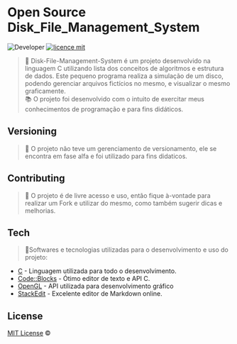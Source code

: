 
# Open Source Disk_File_Management_System
![Developer](https://img.shields.io/badge/GabrielFSSantos-Disk__File__Management__System-blue)
[![licence mit](https://img.shields.io/github/license/GabrielFSSantos/Disk_File_Management_System)](https://github.com/GabrielFSSantos/Disk_File_Management_System/blob/master/LICENSE.md)

> :minidisc:  Disk-File-Management-System é um projeto desenvolvido na linguagem C utilizando lista dos conceitos de algoritmos e estrutura de dados. Este pequeno programa realiza a simulação de um disco, podendo gerenciar arquivos fictícios no mesmo, e visualizar o mesmo graficamente.  <br>
> :books: O projeto foi desenvolvido com o intuito de exercitar meus conhecimentos de programação e para fins didáticos.

## Versioning
> :flags: O projeto não teve um gerenciamento de versionamento, ele se encontra em fase alfa e foi utilizado para fins didaticos.

## Contributing
> :information_desk_person: O projeto é de livre acesso e uso, então fique à-vontade para realizar um Fork e utilizar do mesmo, como também sugerir dicas e melhorias.

## Tech
> :space_invader:Softwares e tecnologias utilizadas para o desenvolvimento e uso do projeto:

* [C] - Linguagem utilizada para todo o desenvolvimento.
* [Code::Blocks] - Ótimo editor de texto e API C.
* [OpenGL] - API utilizada para desenvolvimento gráfico
* [StackEdit] - Excelente editor de Markdown online.

## License
[MIT License](https://github.com/afonsopacifer/open-source-boilerplate/blob/master/LICENSE.md) ©



[C]: <https://webstore.ansi.org/Standards/INCITS/INCITSISOIEC98992012>
[Code::Blocks]: <http://www.codeblocks.org/>
[OpenGL]: <https://www.opengl.org/>
[StackEdit]: <https://stackedit.io/>
